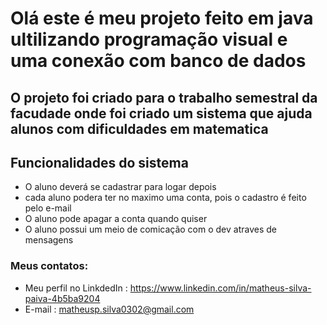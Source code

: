 # Olá este é meu projeto feito em java ultilizando programação visual e uma conexão com banco de dados

## O projeto foi criado para o trabalho semestral da facudade onde foi criado um sistema que ajuda alunos com dificuldades em matematica

## Funcionalidades do sistema

- O aluno deverá se cadastrar para logar depois 
- cada aluno podera ter no maximo uma conta, pois o cadastro é feito pelo e-mail
- O aluno pode apagar a conta quando quiser
- O aluno possui um meio de comicação com o dev atraves de mensagens 

### Meus contatos:

- Meu perfil no LinkdedIn : https://www.linkedin.com/in/matheus-silva-paiva-4b5ba9204 
- E-mail : matheusp.silva0302@gmail.com
